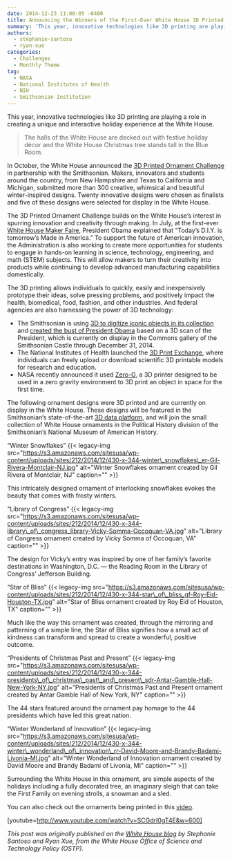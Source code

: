 ```yaml
---
date: 2014-12-23 11:00:05 -0400
title: Announcing the Winners of the First-Ever White House 3D Printed Ornament Challenge
summary: 'This year, innovative technologies like 3D printing are playing a role in creating a unique and interactive holiday experience at the White House. The halls of the White House are decked out with festive holiday d&eacute;cor and the White House Christmas tree stands tall in the Blue Room. In October, the White House announced the'
authors:
  - stephanie-santoso
  - ryan-xue
categories:
  - Challenges
  - Monthly Theme
tag:
  - NASA
  - National Institutes of Health
  - NIH
  - Smithsonian Institution
---
```


This year, innovative technologies like 3D printing are playing a role in creating a unique and interactive holiday experience at the White House.

> The halls of the White House are decked out with festive holiday décor and the White House Christmas tree stands tall in the Blue Room.

In October, the White House announced the [3D Printed Ornament Challenge](http://www.whitehouse.gov/blog/2014/10/30/calling-all-makers-announcing-first-ever-white-house-3d-printed-ornament-challenge) in partnership with the Smithsonian. Makers, innovators and students around the country, from New Hampshire and Texas to California and Michigan, submitted more than 300 creative, whimsical and beautiful winter-inspired designs. Twenty innovative designs were chosen as finalists and five of these designs were selected for display in the White House.

The 3D Printed Ornament Challenge builds on the White House’s interest in spurring innovation and creativity through making. In July, at the first-ever [White House Maker Faire](http://www.whitehouse.gov/maker-faire), President Obama explained that &#8220;Today’s D.I.Y. is tomorrow’s Made in America.&#8221; To support the future of American innovation, the Administration is also working to create more opportunities for students to engage in hands-on learning in science, technology, engineering, and math (STEM) subjects. This will allow makers to turn their creativity into products while continuing to develop advanced manufacturing capabilities domestically.

The 3D printing allows individuals to quickly, easily and inexpensively prototype their ideas, solve pressing problems, and positively impact the health, biomedical, food, fashion, and other industries. And federal agencies are also harnessing the power of 3D technology:

  * The Smithsonian is using [3D to digitize iconic objects in its collection](http://3d.si.edu/about) and [created the bust of President Obama](http://www.whitehouse.gov/share/watch-first-ever-3d-print-president) based on a 3D scan of the President, which is currently on display in the Commons gallery of the Smithsonian Castle through December 31, 2014.
  * The National Institutes of Health launched the [3D Print Exchange](http://3dprint.nih.gov/), where individuals can freely upload or download scientific 3D printable models for research and education.
  * NASA recently announced it used [Zero-G](http://www.nasa.gov/mission_pages/station/research/experiments/1115.html), a 3D printer designed to be used in a zero gravity environment to 3D print an object in space for the first time.

The following ornament designs were 3D printed and are currently on display in the White House. These designs will be featured in the Smithsonian’s state-of-the-art [3D data platform](http://3d.si.edu/), and will join the small collection of White House ornaments in the Political History division of the Smithsonian’s National Museum of American History.

&#8220;Winter Snowflakes&#8221; {{< legacy-img src="https://s3.amazonaws.com/sitesusa/wp-content/uploads/sites/212/2014/12/430-x-344-winter\_snowflakes\_er-Gil-Rivera-Montclair-NJ.jpg" alt="Winter Snowflakes ornament created by Gil Rivera of Montclair, NJ" caption="" >}} 

This intricately designed ornament of interlocking snowflakes evokes the beauty that comes with frosty winters.

&#8220;Library of Congress&#8221; {{< legacy-img src="https://s3.amazonaws.com/sitesusa/wp-content/uploads/sites/212/2014/12/430-x-344-library\_of\_congress_library-Vicky-Somma-Occoquan-VA.jpg" alt="Library of Congress ornament created by Vicky Somma of Occoquan, VA" caption="" >}} 

The design for Vicky&#8217;s entry was inspired by one of her family&#8217;s favorite destinations in Washington, D.C. &#8212; the Reading Room in the Library of Congress&#8217; Jefferson Building.

&#8220;Star of Bliss&#8221; {{< legacy-img src="https://s3.amazonaws.com/sitesusa/wp-content/uploads/sites/212/2014/12/430-x-344-star\_of\_bliss_gf-Roy-Eid-Houston-TX.jpg" alt="Star of Bliss ornament created by Roy Eid of Houston, TX" caption="" >}} 

Much like the way this ornament was created, through the mirroring and patterning of a simple line, the Star of Bliss signifies how a small act of kindness can transform and spread to create a wonderful, positive outcome.

&#8220;Presidents of Christmas Past and Present&#8221; {{< legacy-img src="https://s3.amazonaws.com/sitesusa/wp-content/uploads/sites/212/2014/12/430-x-344-presidents\_of\_christmas\_past\_and\_present\_sdr-Antar-Gamble-Hall-New-York-NY.jpg" alt="Presidents of Christmas Past and Present ornament created by Antar Gamble Hall of New York, NY" caption="" >}} 

The 44 stars featured around the ornament pay homage to the 44 presidents which have led this great nation.

&#8220;Winter Wonderland of Innovation&#8221; {{< legacy-img src="https://s3.amazonaws.com/sitesusa/wp-content/uploads/sites/212/2014/12/430-x-344-winter\_wonderland\_of\_innovation\_rr-David-Moore-and-Brandy-Badami-Livonia-MI.jpg" alt="Winter Wonderland of Innovation ornament created by David Moore and Brandy Badami of Livonia, MI" caption="" >}} 

Surrounding the White House in this ornament, are simple aspects of the holidays including a fully decorated tree, an imaginary sleigh that can take the First Family on evening strolls, a snowman and a sled.

You can also check out the ornaments being printed in this [video](https://www.youtube.com/watch?v=SCGdrI0gT4E&feature=youtu.be).

[youtube=http://www.youtube.com/watch?v=SCGdrI0gT4E&w=600]

_This post was originally published on the [White House blog](http://www.whitehouse.gov/blog/) by Stephanie Santoso and Ryan Xue, from the White House Office of Science and Technology Policy (OSTP)._